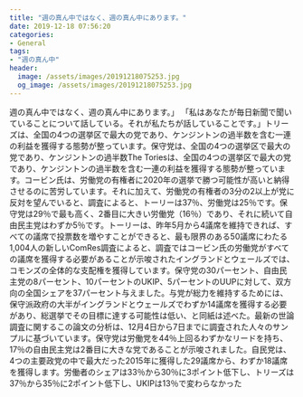 ```yaml
---
title: "週の真ん中ではなく、週の真ん中にあります。"
date: 2019-12-18 07:56:20
categories:
- General
tags:
- "週の真ん中"
header:
  image: /assets/images/20191218075253.jpg
  og_image: /assets/images/20191218075253.jpg
---
```


週の真ん中ではなく、週の真ん中にあります。」 「私はあなたが毎日新聞で聞いていることについて話している。それが私たちが話していることです。」トリーズは、全国の4つの選挙区で最大の党であり、ケンジントンの過半数を含む一連の利益を獲得する態勢が整っています。保守党は、全国の4つの選挙区で最大の党であり、ケンジントンの過半数The Toriesは、全国の4つの選挙区で最大の党であり、ケンジントンの過半数を含む一連の利益を獲得する態勢が整っています。コービン氏は、労働党の有権者に2020年の選挙で勝つ可能性が高いと納得させるのに苦労しています。それに加えて、労働党の有権者の3分の2以上が党に反対を望んでいると、調査によると、トーリーは37％、労働党は25％です。保守党は29％で最も高く、2番目に大きい労働党（16％）であり、それに続いて自由民主党はわずか5％です。トーリーは、昨年5月から4議席を維持できれば、すべての議席で投票数を増やすことができると、最も限界のある50議席にわたる1,004人の新しいComRes調査によると、調査ではコービン氏の労働党がすべての議席を獲得する必要があることが示唆されたイングランドとウェールズでは、コモンズの全体的な支配権を獲得しています。保守党の30パーセント、自由民主党の8パーセント、10パーセントのUKIP、5パーセントのUUPに対して、双方向の全国シェアを37パーセント与えました。与党が総力を維持するためには、保守派政府の大半がイングランドとウェールズでわずか14議席を獲得する必要があり、総選挙でその目標に達する可能性は低い、と同紙は述べた。最新の世論調査に関するこの論文の分析は、12月4日から7日までに調査された人々のサンプルに基づいています。保守党は労働党を44％上回るわずかなリードを持ち、17％の自由民主党は2番目に大きな党であることが示唆されました。自民党は、4つの主要政党の中で最大だった2015年に獲得した29議席から、わずか18議席を獲得します。労働者のシェアは33％から30％に3ポイント低下し、トリーズは37％から35％に2ポイント低下し、UKIPは13％で変わらなかった
